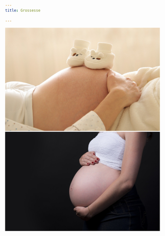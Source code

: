 ```yaml
---
title: Grossesse

---
```

![Photo de grossesse](/uploads/grossesse2.jpg "grossesse 2")![Photo de grossesse](/uploads/grossesse1.jpg "grossesse 1")